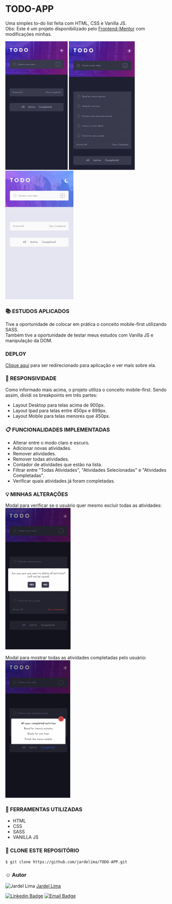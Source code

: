 # TODO-APP
Uma simples to-do list feita com HTML, CSS e Vanilla JS.<br>
Obs: Este é um projeto disponibilizado pelo <a href="https://www.frontendmentor.io/solutions">Frontend-Mentor</a> com modificações minhas.<br>

<img src="https://github.com/jardelima/TODO-APP/blob/master/images/Layout%20Mobile.PNG" height="400px"/> <img src="https://github.com/jardelima/TODO-APP/blob/master/images/Layout%20Mobile%202.PNG" height="400px"/> <img src="https://github.com/jardelima/TODO-APP/blob/master/images/Layout%20Mobile%20Light.PNG" height="400px"/>

### :books: ESTUDOS APLICADOS
Tive a oportunidade de colocar em prática o conceito mobile-first utilizando SASS.<br>
Também tive a oportunidade de testar meus estudos com Vanilla JS e manipulação da DOM.

### DEPLOY
<a href="https://todo-app-jarbass.vercel.app/">Clique aqui<a> para ser redirecionado para aplicação e ver mais sobre ela.

### :iphone: RESPONSIVIDADE
Como informado mais acima, o projeto utiliza o conceito mobile-first. Sendo assim, dividi os breakpoints em três partes:
- Layout Desktop para telas acima de 900px.
- Layout Ipad para telas entre 450px e 899px.
- Layout Mobile para telas menores que 450px.

### :clipboard: FUNCIONALIDADES IMPLEMENTADAS
- Alterar entre o modo claro e escuro.
- Adicionar novas atividades.
- Remover atividades.
- Remover todas atividades.
- Contador de atividades que estão na lista.
- Filtrar entre "Todas Atividades", "Atividades Selecionadas" e "Atividades Completadas".
- Verificar quais atividades já foram completadas.

### :bulb: MINHAS ALTERAÇÕES
Modal para verificar se o usuário quer mesmo excluir todas as atividades:<br>
<img src="https://github.com/jardelima/TODO-APP/blob/master/images/Modal%20Clear%20Completed.PNG" />

Modal para mostrar todas as atividades completadas pelo usuário:<br>
<img src="https://github.com/jardelima/TODO-APP/blob/master/images/Modal%20Completed.PNG"/>

### :wrench: FERRAMENTAS UTILIZADAS
- HTML
- CSS
- SASS
- VANILLA JS

### :repeat: CLONE ESTE REPOSITÓRIO
` $ git clone https://github.com/jardelima/TODO-APP.git `

### :relaxed: Autor 
<img src="https://github.com/jardelima.png" alt="Jardel Lima" width="70" height="70"/>
<a href="https://github.com/jardelima">Jardel Lima</a>

[![Linkedin Badge](https://img.shields.io/badge/-LinkedIn-blue?style=flat-square&logo=Linkedin&logoColor=white&link=https://www.linkedin.com/in/jardel-lima-040b30164/)](https://www.linkedin.com/in/jardel-lima-040b30164/) 
[![Email Badge](https://img.shields.io/badge/-Email-red?style=flat-square&logo=Gmail&logoColor=white&link=https://www.gmail.com)](mailto:prof_jardel@hotmail.com)
